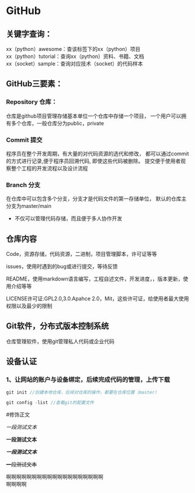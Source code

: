 # GitHub


## 关键字查询：

xx（python）awesome：查该标签下的xx（python）项目<br>
xx（python）tutorial：查询xx（python）资料、书籍、文档<br>
xx（socket）sample：查询对应技术（socket）的代码样本<br>

## GitHub三要素：

### Repository 仓库：
仓库是github项目管理存储基本单位一个仓库中存储一个项目，
一个用户可以拥有多个仓库，一般仓库分为public，private

### Commit 提交
程序员在整个开发周期，有大量的对代码资源的选代和修改，
都可以通过commit的方式进行记录,便于程序员回溯代码,
即使这些代码被删除。
提交便于使用者观察整个工程的开发流程以及设计流程

### Branch 分支
在仓库中可以包含多个分支，分支才是代码文件的第一存储单位，
默认的仓库主分支为master/main
* 不仅可以管理代码存储，而且便于多人协作开发

## 仓库内容

Code，资源存储，代码资源，二进制，项目管理脚本，许可证等等

issues，使用时遇到的bug或进行提交，等待反馈

README，使用markdown语言编写，工程自述文件，开发进度，，版本更新，使用介绍等等

LICENSE许可证:GPL2.0,3.0.Apahce 2.0，Mit，这些许可证，给使用者最大使用权限以及最少的限制

## Git软件，分布式版本控制系统
仓库管理软件，使用git管理私人代码或企业代码

## 设备认证

### 1、让网站的账户与设备绑定，后续完成代码的管理，上传下载

``` C
git init //创建本地仓库，后续对仓库的操作，都要在仓库位置（master）

```
``` C
git config -list //查看git的配置文件
```


#修饰正文

   *一段测试文本*

   **一段测试文本**

   ***一段测试文本***

   ~~一段测试文本~~

   啊啊啊啊啊啊啊啊啊啊啊啊啊啊啊啊啊啊啊<br>啊啊啊啊
